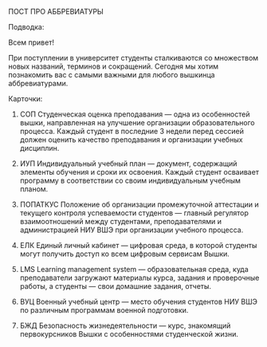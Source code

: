 ПОСТ ПРО АББРЕВИАТУРЫ

Подводка:

Всем привет!

При поступлении в университет студенты сталкиваются со множеством новых названий, терминов и сокращений. Сегодня мы хотим познакомить вас с самыми важными для любого вышкинца аббревиатурами.

Карточки:

1) СОП
Студенческая оценка преподавания — одна из особенностей вышки, направленная на улучшение организации образовательного процесса. Каждый студент в последние 3 недели перед сессией должен оценить качество преподавания и организации учебных дисциплин.

2) ИУП
Индивидуальный учебный план — документ, содержащий элементы обучения и сроки их освоения. Каждый студент осваивает программу в соответствии со своим индивидуальным учебным планом.

3) ПОПАТКУС
Положение об организации промежуточной аттестации и текущего контроля успеваемости студентов — главный регулятор взаимоотношений между студентами, преподавателями и администрацией НИУ ВШЭ при организации учебного процесса.  

4) ЕЛК
Единый личный кабинет — цифровая среда, в которой студенты могут получить доступ ко всем цифровым сервисам Вышки.

5) LMS
Learning management system — образовательная среда, куда преподаватели загружают материалы курса, задания и проверочные работы, а студенты — свои домашние задания, отчеты.

6) ВУЦ
Военный учебный центр — место обучения студентов НИУ ВШЭ по различным программам военной подготовки.

7) БЖД
Безопасность жизнедеятельности — курс, знакомящий первокурсников Вышки с особенностями студенческой жизни.